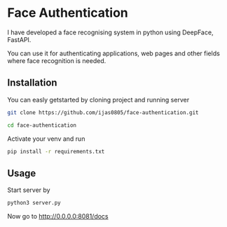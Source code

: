 # Face Authentication
I have developed a face recognising system in python using DeepFace, FastAPI. 

You can use it for authenticating applications, web pages and other fields where face recognition is needed.

## Installation

You can easly getstarted by cloning project and running server

```bash
git clone https://github.com/ijas0805/face-authentication.git
```
```bash
cd face-authentication
```
Activate your venv and run 
```bash
pip install -r requirements.txt
```
## Usage
Start server by 
```bash
python3 server.py
```
Now go to http://0.0.0.0:8081/docs 